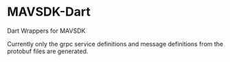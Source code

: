 # MAVSDK-Dart
Dart Wrappers for MAVSDK

Currently only the grpc service definitions and message definitions from the protobuf files are generated.
